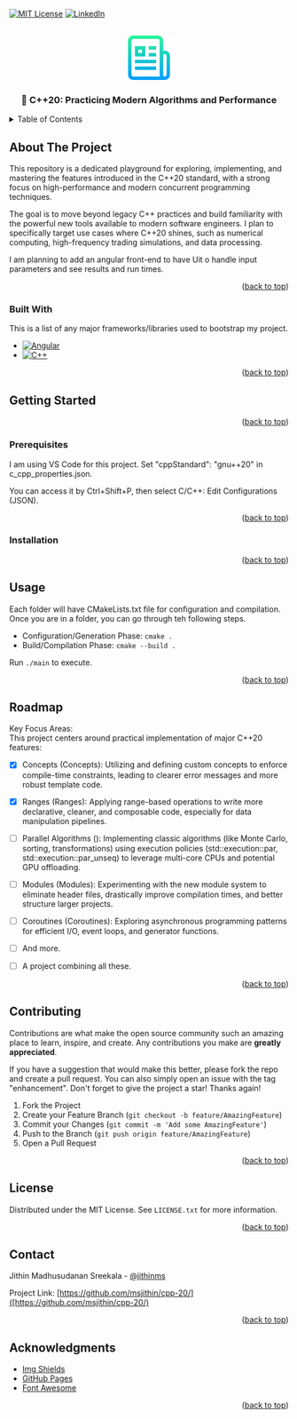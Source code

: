 <!--
[![Contributors][contributors-shield]][contributors-url]
[![Forks][forks-shield]][forks-url]
[![Stargazers][stars-shield]][stars-url]
[![Issues][issues-shield]][issues-url]
-->
[![MIT License][license-shield]][license-url]
[![LinkedIn][linkedin-shield]][linkedin-url]


<!-- PROJECT LOGO -->
<br />
<div align="center">
  <a href="https://github.com/msjithin/Best-README-Template">
    <img src="images/logo.png" alt="Logo" width="80" height="80">
  </a>

  <h3 align="center">🚀 C++20: Practicing Modern Algorithms and Performance</h3>
  <!--
  <p align="center">
    An awesome README template to jumpstart your projects!
    <br />
    <a href="https://github.com/msjithin/Best-README-Template"><strong>Explore the docs »</strong></a>
    <br />
    <br />
    <a href="https://github.com/msjithin/Best-README-Template">View Demo</a>
    ·
    <a href="https://github.com/msjithin/cpp-20/issues">Report Bug</a>
    ·
    <a href="https://github.com/msjithin/cpp-20/issues">Request Feature</a>
  </p>
  -->
</div>


<!-- TABLE OF CONTENTS -->
<details>
  <summary>Table of Contents</summary>
  <ol>
    <li>
      <a href="#about-the-project">About The Project</a>
      <ul>
        <li><a href="#built-with">Built With</a></li>
      </ul>
    </li>
    <li>
      <a href="#getting-started">Getting Started</a>
      <ul>
        <li><a href="#prerequisites">Prerequisites</a></li>
        <li><a href="#installation">Installation</a></li>
      </ul>
    </li>
    <li><a href="#usage">Usage</a></li>
    <li><a href="#roadmap">Roadmap</a></li>
    <li><a href="#contributing">Contributing</a></li>
    <li><a href="#license">License</a></li>
    <li><a href="#contact">Contact</a></li>
    <li><a href="#acknowledgments">Acknowledgments</a></li>
  </ol>
</details>


<!-- ABOUT THE PROJECT -->
## About The Project

This repository is a dedicated playground for exploring, implementing, and mastering the features introduced in the C++20 standard, with a strong focus on high-performance and modern concurrent programming techniques.

The goal is to move beyond legacy C++ practices and build familiarity with the powerful new tools available to modern software engineers. I plan to specifically target use cases where C++20 shines, such as numerical computing, high-frequency trading simulations, and data processing.

I am planning to add an angular front-end to have Uit o handle input parameters and see results and run times.

<p align="right">(<a href="#readme-top">back to top</a>)</p>



### Built With

This is a list of any major frameworks/libraries used to bootstrap my project. 

* [![Angular][Angular.io]][Angular-url]
* [![C++][Cpp.com]][Cpp-url]
  
<p align="right">(<a href="#readme-top">back to top</a>)</p>


<!-- GETTING STARTED -->
## Getting Started


<p align="right">(<a href="#readme-top">back to top</a>)</p>

### Prerequisites

I am using VS Code for this project.
Set "cppStandard": "gnu++20" in c_cpp_properties.json.

You can access it by Ctrl+Shift+P, then select C/C++: Edit Configurations (JSON).

<p align="right">(<a href="#readme-top">back to top</a>)</p>

### Installation


<p align="right">(<a href="#readme-top">back to top</a>)</p>



<!-- USAGE EXAMPLES -->
## Usage

Each folder will have CMakeLists.txt file for configuration and compilation. Once you are in a folder, you can go through teh following steps.
* Configuration/Generation Phase: `cmake .`
* Build/Compilation Phase: `cmake --build .`

Run `./main` to execute.

<p align="right">(<a href="#readme-top">back to top</a>)</p>

<!-- ROADMAP -->
## Roadmap

Key Focus Areas:  
This project centers around practical implementation of major C++20 features:
- [x] Concepts (Concepts): Utilizing and defining custom concepts to enforce compile-time constraints, leading to clearer error messages and more robust template code.
- [x] Ranges (Ranges): Applying range-based operations to write more declarative, cleaner, and composable code, especially for data manipulation pipelines.
- [ ] Parallel Algorithms (<execution>): Implementing classic algorithms (like Monte Carlo, sorting, transformations) using execution policies (std::execution::par, std::execution::par_unseq) to leverage multi-core CPUs and potential GPU offloading.
- [ ] Modules (Modules): Experimenting with the new module system to eliminate header files, drastically improve compilation times, and better structure larger projects.
- [ ] Coroutines (Coroutines): Exploring asynchronous programming patterns for efficient I/O, event loops, and generator functions.
- [ ] And more.

- [ ] A project combining all these.


<p align="right">(<a href="#readme-top">back to top</a>)</p>



<!-- CONTRIBUTING -->
## Contributing

Contributions are what make the open source community such an amazing place to learn, inspire, and create. Any contributions you make are **greatly appreciated**.

If you have a suggestion that would make this better, please fork the repo and create a pull request. You can also simply open an issue with the tag "enhancement".
Don't forget to give the project a star! Thanks again!

1. Fork the Project
2. Create your Feature Branch (`git checkout -b feature/AmazingFeature`)
3. Commit your Changes (`git commit -m 'Add some AmazingFeature'`)
4. Push to the Branch (`git push origin feature/AmazingFeature`)
5. Open a Pull Request

<p align="right">(<a href="#readme-top">back to top</a>)</p>



<!-- LICENSE -->
## License

Distributed under the MIT License. See `LICENSE.txt` for more information.

<p align="right">(<a href="#readme-top">back to top</a>)</p>



<!-- CONTACT -->
## Contact

Jithin Madhusudanan Sreekala - [@jithinms](https://www.linkedin.com/in/jithinms/) 

Project Link: [https://github.com/msjithin/cpp-20/]([https://github.com/msjithin/cpp-20/)

<p align="right">(<a href="#readme-top">back to top</a>)</p>



<!-- ACKNOWLEDGMENTS -->
## Acknowledgments

* [Img Shields](https://shields.io)
* [GitHub Pages](https://pages.github.com)
* [Font Awesome](https://fontawesome.com)

<p align="right">(<a href="#readme-top">back to top</a>)</p>



<!-- MARKDOWN LINKS & IMAGES -->
<!-- https://www.markdownguide.org/basic-syntax/#reference-style-links -->
[contributors-shield]: https://img.shields.io/github/contributors/othneildrew/Best-README-Template.svg?style=for-the-badge
[contributors-url]: https://github.com/msjithin/cpp-20/graphs/contributors
[forks-shield]: https://img.shields.io/github/forks/othneildrew/Best-README-Template.svg?style=for-the-badge
[forks-url]: https://github.com/msjithin/cpp-20/network/members
[stars-shield]: https://img.shields.io/github/stars/othneildrew/Best-README-Template.svg?style=for-the-badge
[stars-url]: https://github.com/msjithin/cpp-20/stargazers
[issues-shield]: https://img.shields.io/github/issues/othneildrew/Best-README-Template.svg?style=for-the-badge
[issues-url]: https://github.com/msjithin/cpp-20/issues
[license-shield]: https://img.shields.io/github/license/othneildrew/Best-README-Template.svg?style=for-the-badge
[license-url]: https://github.com/msjithin/cpp-20/blob/master/LICENSE.txt
[linkedin-shield]: https://img.shields.io/badge/-LinkedIn-black.svg?style=for-the-badge&logo=linkedin&colorB=555
[linkedin-url]: https://www.linkedin.com/in/jithinms/
[product-screenshot]: images/screenshot.png
[Angular.io]: https://img.shields.io/badge/Angular-DD0031?style=for-the-badge&logo=angular&logoColor=white
[Angular-url]: https://angular.io/
[Bootstrap.com]: https://img.shields.io/badge/Bootstrap-563D7C?style=for-the-badge&logo=bootstrap&logoColor=white
[Bootstrap-url]: https://getbootstrap.com
[Cpp.com]: https://img.shields.io/badge/c++-%2300599C.svg?style=for-the-badge&logo=c%2B%2B&logoColor=white
[Cpp-url]: https://en.cppreference.com/w/cpp/20.html
